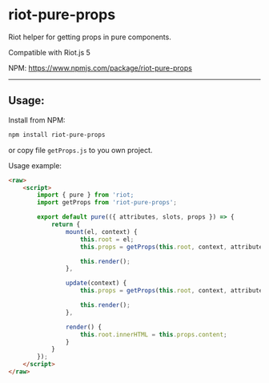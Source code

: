 # riot-pure-props
 Riot helper for getting props in pure components.

Compatible with Riot.js 5

NPM: https://www.npmjs.com/package/riot-pure-props

---
Usage:
---

Install from NPM:
```bash
npm install riot-pure-props
```

or copy file `getProps.js` to you own project.


Usage example:

```html
<raw>
    <script> 
        import { pure } from 'riot;
        import getProps from 'riot-pure-props';

        export default pure(({ attributes, slots, props }) => {
            return {
                mount(el, context) {
                    this.root = el;
                    this.props = getProps(this.root, context, attributes, props);

                    this.render();
                },

                update(context) {
                    this.props = getProps(this.root, context, attributes, props);

                    this.render();
                },

                render() {
                    this.root.innerHTML = this.props.content;
                }
            }
        });
    </script>
</raw>
```
